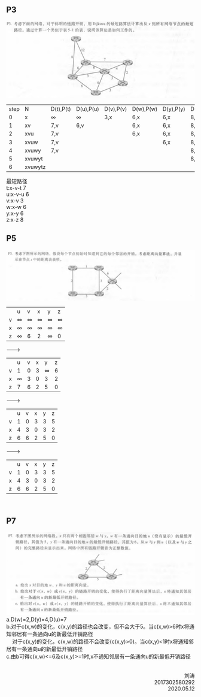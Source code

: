 ## P3
![](pic/1-1.png)</br>
          
<table>
<tr><td>step</td><td>N</td><td>D(t),P(t)</td><td>D(u),P(u)</td><td>D(v),P(v)</td><td>D(w),P(w)</td><td>D(y),P(y)</td><td>D(z),P(z)</td></tr>
<tr><td>0</td><td>x</td><td>∞</td><td>∞</td><td>3,x</td><td>6,x</td><td>6,x</td><td>8,x</td> </tr>
<tr><td>1</td><td>xv</td><td>7,v</td><td>6,v</td><td></td><td>6,x</td><td>6,x</td><td>8,x</td> </tr>
<tr><td>2</td><td>xvu</td><td>7,v</td><td></td><td></td><td>6,x</td><td>6,x</td><td>8,x</td> </tr>
<tr><td>3</td><td>xvuw</td><td>7,v</td><td></td><td></td><td></td><td>6,x</td><td>8,x</td> </tr>
<tr><td>4</td><td>xvuwy</td><td>7,v</td><td></td><td></td><td></td><td></td><td>8,x</td> </tr>
<tr><td>5</td><td>xvuwyt</td><td></td><td></td><td></td><td></td><td></td><td>8,x</td> </tr>
<tr><td>6</td><td>xvuwytz</td><td></td><td></td><td></td><td></td><td></td><td></td> </tr>
</table>
最短路径</br>
t:x-v-t  7</br>
u:x-v-u  6</br>
v:x-v    3</br>
w:x-w    6</br>
y:x-y    6</br>
z:x-z    8</br>

## P5
![](pic/1-2.png)</br>
<table>
<tr> <td> </td>   <td>u</td>  <td>v</td>  <td>x</td>   <td>y</td>   <td>z</td> </tr>
<tr> <td>v</td>   <td>∞</td>  <td>∞</td>  <td>∞</td>   <td>∞</td>   <td>∞</td> </tr>
<tr> <td>x</td>   <td>∞</td>  <td>∞</td>  <td>∞</td>   <td>∞</td>   <td>∞</td> </tr>
<tr> <td>z</td>   <td>∞</td>  <td>6</td>  <td>2</td>   <td>∞</td>   <td>0</td> </tr>
</table>--->
<table>
<tr> <td> </td>   <td>u</td>  <td>v</td>  <td>x</td>   <td>y</td>   <td>z</td> </tr>
<tr> <td>v</td>   <td>1</td>  <td>0</td>  <td>3</td>   <td>∞</td>   <td>6</td> </tr>
<tr> <td>x</td>   <td>∞</td>  <td>3</td>  <td>0</td>   <td>3</td>   <td>2</td> </tr>
<tr> <td>z</td>   <td>7</td>  <td>6</td>  <td>2</td>   <td>5</td>   <td>0</td> </tr>
</table>--->
<table>
<tr> <td> </td>   <td>u</td>  <td>v</td>  <td>x</td>   <td>y</td>   <td>z</td> </tr>
<tr> <td>v</td>   <td>1</td>  <td>0</td>  <td>3</td>   <td>3</td>   <td>5</td> </tr>
<tr> <td>x</td>   <td>4</td>  <td>3</td>  <td>0</td>   <td>3</td>   <td>2</td> </tr>
<tr> <td>z</td>   <td>6</td>  <td>6</td>  <td>2</td>   <td>5</td>   <td>0</td> </tr>
</table>--->
<table>
<tr> <td> </td>   <td>u</td>  <td>v</td>  <td>x</td>   <td>y</td>   <td>z</td> </tr>
<tr> <td>v</td>   <td>1</td>  <td>0</td>  <td>3</td>   <td>3</td>   <td>5</td> </tr>
<tr> <td>x</td>   <td>4</td>  <td>3</td>  <td>0</td>   <td>3</td>   <td>2</td> </tr>
<tr> <td>z</td>   <td>6</td>  <td>6</td>  <td>2</td>   <td>5</td>   <td>0</td> </tr>
</table></br>

## P7
![](pic/1-3.png)
a.D(w)=2,D(y)=4,D(u)=7</br>
b.对于c(x,w)的变化，c(x,y)的路径也会改变，但不会大于5。当c(x,w)>6时x将通知邻居有一条通向u的新最低开销路径</br>
&nbsp;&nbsp;&nbsp;
对于c(x,y)的变化，c(x,w)的路径不会改变(c(x,y)>0)。当c(x,y)<1时x将通知邻居有一条通向u的新最低开销路径</br>
c.由b可得c(x,w)<=6及c(x,y)>=1时,x不通知邻居有一条通向u的新最低开销路径</br>
</br>

 <p align="right">刘涛<br/>2017302580292<br/>2020.05.12</p>
